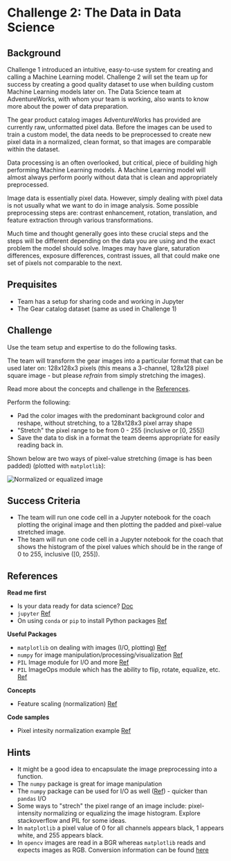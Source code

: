 # Challenge 2:  The Data in Data Science

## Background

Challenge 1 introduced an intuitive, easy-to-use system for creating and calling a Machine Learning model.  Challenge 2 will set the team up for success by creating a good quality dataset to use when building custom Machine Learning models later on.  The Data Science team at AdventureWorks, with whom your team is working, also wants to know more about the power of data preparation.

The gear product catalog images AdventureWorks has provided are currently raw, unformatted pixel data. Before the images can be used to train a custom model, the data needs to be preprocessed to create new pixel data in a normalized, clean format, so that images are comparable within the dataset.

Data processing is an often overlooked, but critical, piece of building high performing Machine Learning models. A Machine Learning model will almost always perform poorly without data that is clean and appropriately preprocessed.

Image data is essentially pixel data. However, simply dealing with pixel data is not usually what we want to do in image analysis. Some possible preprocessing steps are: contrast enhancement, rotation, translation, and feature extraction through various transformations.

Much time and thought generally goes into these crucial steps and the steps will be different depending on the data you are using and the exact problem the model should solve. Images may have glare, saturation differences, exposure differences, contrast issues, all that could make one set of pixels not comparable to the next.

## Prequisites

* Team has a setup for sharing code and working in Jupyter
* The Gear catalog dataset (same as used in Challenge 1)

## Challenge

Use the team setup and expertise to do the following tasks.

The team will transform the gear images into a particular format that can be used later on:  128x128x3 pixels (this means a 3-channel, 128x128 pixel square image - but please _refrain_ from simply stretching the images).

Read more about the concepts and challenge in the [References](#references).

Perform the following:

* Pad the color images with the predominant background color and reshape, without stretching, to a 128x128x3 pixel array shape
* "Stretch" the pixel range to be from 0 - 255 (inclusive or [0, 255])
* Save the data to disk in a format the team deems appropriate for easily reading back in.

Shown below are two ways of pixel-value stretching (image is has been padded) (plotted with `matplotlib`):

![Normalized or equalized image](../images/Normalize_Equalize_Diagram.png)

## Success Criteria

* The team will run one code cell in a Jupyter notebook for the coach plotting the original image and then plotting the padded and pixel-value stretched image.
* The team will run one code cell in a Jupyter notebook for the coach that shows the histogram of the pixel values which should be in the range of 0 to 255, inclusive ([0, 255]).

## References

**Read me first**

* Is your data ready for data science? <a href="https://docs.microsoft.com/en-us/azure/machine-learning/studio/data-science-for-beginners-is-your-data-ready-for-data-science" target="_blank">Doc</a>
* `jupyter` <a href="https://jupyter.readthedocs.io/en/latest/running.html" target="_blank">Ref</a>
* On using `conda` or `pip` to install Python packages <a href="https://conda.io/docs/user-guide/tasks/manage-pkgs.html" target="_blank">Ref</a>

**Useful Packages**

* `matplotlib` on dealing with images (I/O, plotting) <a href="https://matplotlib.org/2.0.2/users/image_tutorial.html" target="_blank">Ref</a>
* `numpy` for image manipulation/processing/visualization <a href="http://www.scipy-lectures.org/advanced/image_processing/" target="_blank">Ref</a>
* `PIL` Image module for I/O and more <a href="http://pillow.readthedocs.io/en/4.2.x/reference/Image.html" target="_blank">Ref</a>
* `PIL` ImageOps module which has the ability to flip, rotate, equalize, etc. <a href="http://pillow.readthedocs.io/en/4.2.x/reference/ImageOps.html" target="_blank">Ref</a>

**Concepts**

* Feature scaling (normalization) <a href="https://en.wikipedia.org/wiki/Feature_scaling" target="_blank">Ref</a>

**Code samples**

* Pixel intesity normalization example <a href="https://stackoverflow.com/questions/7422204/intensity-normalization-of-image-using-pythonpil-speed-issues" target="_blank">Ref</a>

## Hints

* It might be a good idea to encapsulate the image preprocessing into a function.
* The `numpy` package is great for image manipulation
* The `numpy` package can be used for I/O as well (<a href="https://docs.scipy.org/doc/numpy-1.13.0/reference/routines.io.html" target="_blank">Ref</a>) - quicker than `pandas` I/O
* Some ways to "strech" the pixel range of an image include:  pixel-intensity normalizing or equalizing the image histogram.  Explore stackoverflow and PIL for some ideas.
* In `matplotlib` a pixel value of 0 for all channels appears black, 1 appears white, and 255 appears black.
* In `opencv` images are read in a BGR whereas `matplotlib` reads and expects images as RGB.  Conversion information can be found <a href="https://www.scivision.co/numpy-image-bgr-to-rgb/" target="_blank">here</a>